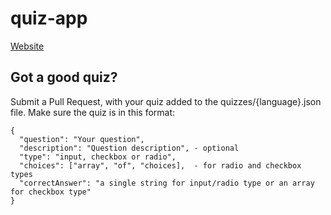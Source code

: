 # quiz-app

[Website](https://makarsky.github.io/quiz-app/index.html)

## Got a good quiz?

Submit a Pull Request, with your quiz added to the quizzes/{language}.json file. Make sure the quiz is in this format:

```
{
  "question": "Your question",
  "description": "Question description", - optional
  "type": "input, checkbox or radio",
  "choices": ["array", "of", "choices],  - for radio and checkbox types
  "correctAnswer": "a single string for input/radio type or an array for checkbox type"
}
```
